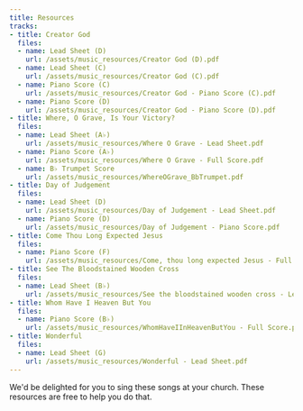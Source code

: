 ```yaml
---
title: Resources
tracks:
- title: Creator God
  files:
  - name: Lead Sheet (D)
    url: /assets/music_resources/Creator God (D).pdf
  - name: Lead Sheet (C)
    url: /assets/music_resources/Creator God (C).pdf
  - name: Piano Score (C)
    url: /assets/music_resources/Creator God - Piano Score (C).pdf
  - name: Piano Score (D)
    url: /assets/music_resources/Creator God - Piano Score (D).pdf
- title: Where, O Grave, Is Your Victory?
  files:
  - name: Lead Sheet (A♭)
    url: /assets/music_resources/Where O Grave - Lead Sheet.pdf
  - name: Piano Score (A♭)
    url: /assets/music_resources/Where O Grave - Full Score.pdf
  - name: B♭ Trumpet Score
    url: /assets/music_resources/WhereOGrave_BbTrumpet.pdf
- title: Day of Judgement
  files:
  - name: Lead Sheet (D)
    url: /assets/music_resources/Day of Judgement - Lead Sheet.pdf
  - name: Piano Score (D)
    url: /assets/music_resources/Day of Judgement - Piano Score.pdf
- title: Come Thou Long Expected Jesus
  files:
  - name: Piano Score (F)
    url: /assets/music_resources/Come, thou long expected Jesus - Full Score.pdf
- title: See The Bloodstained Wooden Cross
  files:
  - name: Lead Sheet (B♭)
    url: /assets/music_resources/See the bloodstained wooden cross - Lead Sheet.pdf
- title: Whom Have I Heaven But You
  files:
  - name: Piano Score (B♭)
    url: /assets/music_resources/WhomHaveIInHeavenButYou - Full Score.pdf
- title: Wonderful
  files:
  - name: Lead Sheet (G)
    url: /assets/music_resources/Wonderful - Lead Sheet.pdf
---
```

We'd be delighted for you to sing these songs at your church. These resources are free to help you do that.

